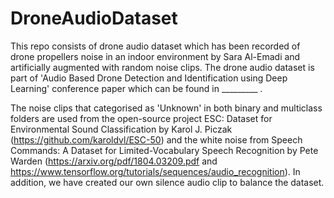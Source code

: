 # DroneAudioDataset

This repo consists of drone audio dataset which has been recorded of drone propellers noise in an indoor environment by Sara Al-Emadi and artificially augmented with random noise clips. The drone audio dataset is part of 'Audio Based Drone Detection and Identification using Deep Learning' conference paper which can be found in _________ . 

The noise clips that categorised as 'Unknown' in both binary and multiclass folders are used from the open-source project ESC: Dataset for Environmental Sound Classification by Karol J. Piczak (https://github.com/karoldvl/ESC-50) and the white noise from Speech Commands: A Dataset for Limited-Vocabulary Speech Recognition by Pete Warden (https://arxiv.org/pdf/1804.03209.pdf and https://www.tensorflow.org/tutorials/sequences/audio_recognition). In addition, we have created our own silence audio clip to balance the dataset.
